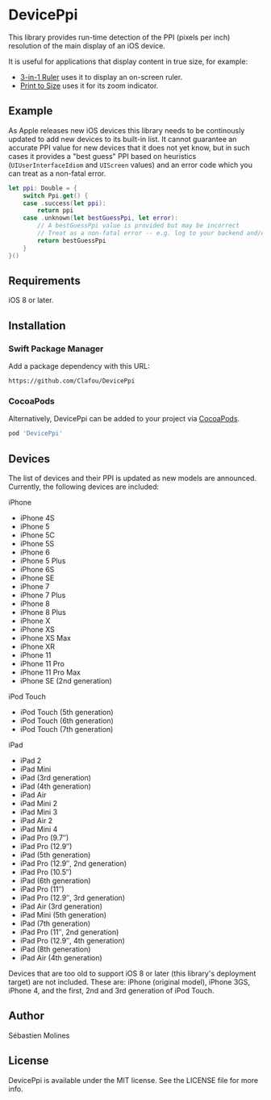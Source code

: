 # DevicePpi

This library provides run-time detection of the PPI (pixels per inch) resolution of the main display of an iOS device.

It is useful for applications that display content in true size, for example:

- [3-in-1 Ruler](https://itunes.apple.com/us/app/3-in-1-ruler/id1262452961?mt=8) uses it to display an on-screen ruler.
- [Print to Size](https://itunes.apple.com/us/app/print-to-size/id949490225?mt=8) uses it for its zoom indicator.

## Example

As Apple releases new iOS devices this library needs to be continously updated to add new devices to its built-in list. It cannot guarantee an accurate PPI value for new devices that it does not yet know, but in such cases it provides a "best guess" PPI based on heuristics (`UIUserInterfaceIdiom` and `UIScreen` values) and an error code which you can treat as a non-fatal error.

```swift
let ppi: Double = {
    switch Ppi.get() {
    case .success(let ppi):
        return ppi
    case .unknown(let bestGuessPpi, let error):
        // A bestGuessPpi value is provided but may be incorrect
        // Treat as a non-fatal error -- e.g. log to your backend and/or display a message
        return bestGuessPpi
    }
}()
```

## Requirements

iOS 8 or later.

## Installation

### Swift Package Manager

Add a package dependency with this URL:

```
https://github.com/Clafou/DevicePpi
```

### CocoaPods

Alternatively, DevicePpi can be added to your project via [CocoaPods](https://cocoapods.org).

```ruby
pod 'DevicePpi'
```

## Devices

The list of devices and their PPI is updated as new models are announced. Currently, the following devices are included:

iPhone
* iPhone 4S
* iPhone 5
* iPhone 5C
* iPhone 5S
* iPhone 6
* iPhone 5 Plus
* iPhone 6S
* iPhone SE
* iPhone 7
* iPhone 7 Plus
* iPhone 8
* iPhone 8 Plus
* iPhone X
* iPhone XS
* iPhone XS Max
* iPhone XR
* iPhone 11
* iPhone 11 Pro
* iPhone 11 Pro Max
* iPhone SE (2nd generation)

iPod Touch
* iPod Touch (5th generation)
* iPod Touch (6th generation)
* iPod Touch (7th generation)

iPad
* iPad 2
* iPad Mini
* iPad (3rd generation)
* iPad (4th generation)
* iPad Air
* iPad Mini 2
* iPad Mini 3
* iPad Air 2
* iPad Mini 4
* iPad Pro (9.7″)
* iPad Pro (12.9″)
* iPad (5th generation)
* iPad Pro (12.9″, 2nd generation)
* iPad Pro (10.5″)
* iPad (6th generation)
* iPad Pro (11″)
* iPad Pro (12.9″, 3rd generation)
* iPad Air (3rd generation)
* iPad Mini (5th generation)
* iPad (7th generation)
* iPad Pro (11″, 2nd generation)
* iPad Pro (12.9″, 4th generation)
* iPad (8th generation)
* iPad Air (4th generation)

Devices that are too old to support iOS 8 or later (this library's deployment target) are not included. These are: iPhone (original model), iPhone 3GS, iPhone 4, and the first, 2nd and 3rd generation of iPod Touch.

## Author

Sébastien Molines

## License

DevicePpi is available under the MIT license. See the LICENSE file for more info.

